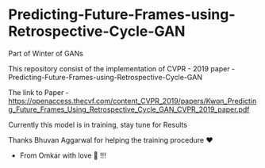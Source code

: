 # Predicting-Future-Frames-using-Retrospective-Cycle-GAN

Part of Winter of GANs

This repository consist of the implementation of CVPR - 2019 paper - Predicting-Future-Frames-using-Retrospective-Cycle-GAN 

The link to Paper - https://openaccess.thecvf.com/content_CVPR_2019/papers/Kwon_Predicting_Future_Frames_Using_Retrospective_Cycle_GAN_CVPR_2019_paper.pdf

Currently this model is in training, stay tune for Results

Thanks Bhuvan Aggarwal for helping the training procedure ❤

 - From Omkar with love 💙 !!!


